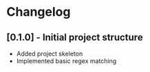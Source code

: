 # Changelog

## [0.1.0] - Initial project structure
- Added project skeleton
- Implemented basic regex matching
